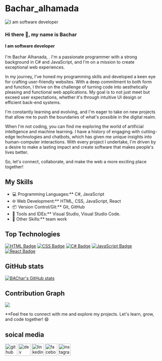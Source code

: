 # Bachar_alhamada
![I am software developer](http://strathprints.strath.ac.uk/images/laptop-code-crop.jpg)
### Hi there 👋, my name is Bachar 
#### I am software developer
I'm Bachar Alhanada, . I'm a passionate programmer with a strong background in C# and JavaScript, and I'm on a mission to create exceptional web experiences.





In my journey, I've honed my programming skills and developed a keen eye for crafting user-friendly websites. With a deep commitment to both form and function, I thrive on the challenge of turning code into aesthetically pleasing and functional web applications. My goal is to not just meet but exceed user expectations, whether it's through intuitive UI design or efficient back-end systems.

I'm constantly learning and evolving, and I'm eager to take on new projects that allow me to push the boundaries of what's possible in the digital realm.

When I'm not coding, you can find me exploring the world of artificial intelligence and machine learning. I have a history of engaging with cutting-edge technologies and chatbots, which has given me unique insights into human-computer interactions. With every project I undertake, I'm driven by a desire to make a lasting impact and create software that makes people's lives better.

So, let's connect, collaborate, and make the web a more exciting place together!

## My Skills

-  💻 Programming Languages:** C#, JavaScript
-  🌐 Web Development:** HTML, CSS, JavaScript, React
-  📦 Version Control/Git:** Git, GitHub
-   🔧 Tools and IDEs:** Visual Studio, Visual Studio Code.
-  🚀 Other Skills:** team work 


## Top Technologies


[![HTML Badge](https://img.shields.io/badge/-HTML-E34F26?style=for-the-badge&labelColor=black&logo=html5&logoColor=E34F26)](#)
[![CSS Badge](https://img.shields.io/badge/-CSS-1572B6?style=for-the-badge&labelColor=black&logo=css3&logoColor=1572B6)](#)
[![C# Badge](https://img.shields.io/badge/-C%23-239120?style=for-the-badge&labelColor=black&logo=c-sharp&logoColor=239120)](#)
[![JavaScript Badge](https://img.shields.io/badge/-JavaScript-F7DF1E?style=for-the-badge&labelColor=black&logo=javascript&logoColor=F7DF1E)](#)
[![React Badge](https://img.shields.io/badge/-React-61DBFB?style=for-the-badge&labelColor=black&logo=react&logoColor=61DBFB)](#)













##  GitHub stats

[![BAChar's GitHub stats](https://github-readme-stats.vercel.app/api?username=bachar-alhamada)](https://github.com/anuraghazra/github-readme-stats)




## Contribution Graph

![](http://github-profile-summary-cards.vercel.app/api/cards/profile-details?username=bachar-alhamada&theme=default)



**Feel free to connect with me and explore my projects. Let's learn, grow, and code together! 😄

## soical media 
[<img src='https://cdn.jsdelivr.net/npm/simple-icons@3.0.1/icons/github.svg' alt='github' height='40'>](https://github.com/bachar-alhamada)  [<img src='https://cdn.jsdelivr.net/npm/simple-icons@3.0.1/icons/dev-dot-to.svg' alt='dev' height='40'>](https://dev.to/bachar-alhamada)
  [<img src='https://cdn.jsdelivr.net/npm/simple-icons@3.0.1/icons/linkedin.svg' alt='linkedin' height='40'>](https://www.linkedin.com/in/bachar-alhamada/)  [<img src='https://cdn.jsdelivr.net/npm/simple-icons@3.0.1/icons/facebook.svg' alt='facebook' height='40'>](https://www.facebook.com/bachar-alhamada)  [<img src='https://cdn.jsdelivr.net/npm/simple-icons@3.0.1/icons/instagram.svg' alt='instagram' height='40'>](https://www.instagram.com/bachar-alhmada/)  

